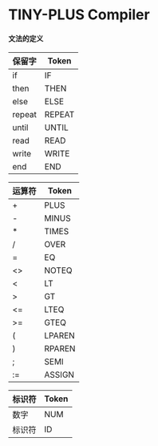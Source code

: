 # TINY-PLUS Compiler

#### 文法的定义

| 保留字 | Token  |
| ------ | ------ |
| if     | IF     |
| then   | THEN   |
| else   | ELSE   |
| repeat | REPEAT |
| until  | UNTIL  |
| read   | READ   |
| write  | WRITE  |
| end    | END    |

| 运算符 | Token  |
| ------ | ------ |
| +      | PLUS   |
| -      | MINUS  |
| *      | TIMES  |
| /      | OVER   |
| =      | EQ     |
| <>     | NOTEQ  |
| <      | LT     |
| \>      | GT     |
| <=     | LTEQ   |
| \>=    | GTEQ   |
| (      | LPAREN |
| )      | RPAREN |
| ;      | SEMI   |
| :=     | ASSIGN |

| 标识符 | Token |
| ------ | ----- |
| 数字   | NUM   |
| 标识符 | ID    |

